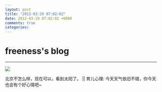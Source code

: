 ```yaml
---
layout: post
title: "2012-03-29 07:02:02"
date: 2012-03-29 07:02:02 +0800
comments: true
categories: 
---
```


# freeness's blog

----------

![](http://okqmqrbgo.bkt.clouddn.com/201203290702021.jpg)

>
北京不怎么样，现在可以，看到太阳了。 || 育儿心理: 今天天气依旧不错，你今天也会有个好心情吧~